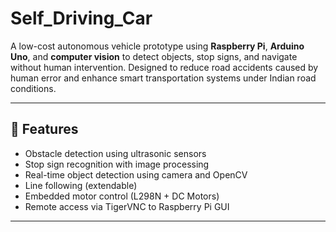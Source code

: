 # Self_Driving_Car

A low-cost autonomous vehicle prototype using **Raspberry Pi**, **Arduino Uno**, and **computer vision** to detect objects, stop signs, and navigate without human intervention. Designed to reduce road accidents caused by human error and enhance smart transportation systems under Indian road conditions.

---
## 📌 Features

- Obstacle detection using ultrasonic sensors
- Stop sign recognition with image processing
- Real-time object detection using camera and OpenCV
- Line following (extendable)
- Embedded motor control (L298N + DC Motors)
- Remote access via TigerVNC to Raspberry Pi GUI

---





